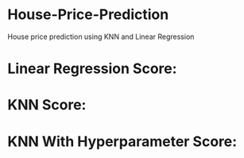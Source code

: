 # House-Price-Prediction
House price prediction using KNN and Linear Regression

# Linear Regression Score:


# KNN Score:


# KNN With Hyperparameter Score:
